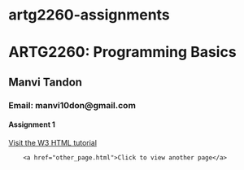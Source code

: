 # artg2260-assignments
<!-- Weekly assignments ARTG2260 Programming Basics -->

<html>
<body>
	<!-- This is a multiline heading -->
	<h1><b>ARTG2260: Programming Basics</b></h1> <!-- class name -->
	<h2>Manvi Tandon</h2> <!-- my name -->
	<h3>Email: manvi10don@gmail.com</h3> 
	<h4>Assignment 1</h4>
	<p>		<!-- The href attribute specifies the destination address (https://www.w3schools.com/html/) of the link. -->
		<a href="https://www.w3schools.com/html/">Visit the W3 HTML tutorial</a>

<!-- You can also link to other web pages in your directory -->
		<a href="other_page.html">Click to view another page</a>

</p>

</body>
</html>

